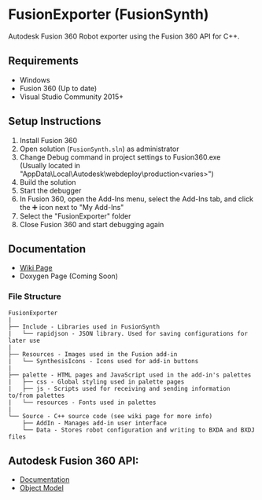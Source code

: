 # FusionExporter (FusionSynth)
Autodesk Fusion 360 Robot exporter using the Fusion 360 API for C++.

## Requirements
*  Windows
*  Fusion 360 (Up to date)
*  Visual Studio Community 2015+

## Setup Instructions
1.  Install Fusion 360
2.  Open solution (`FusionSynth.sln`) as administrator
3.  Change Debug command in project settings to Fusion360.exe  
    (Usually located in "AppData\Local\Autodesk\webdeploy\production\<varies>")
4.  Build the solution
5.  Start the debugger
6.  In Fusion 360, open the Add-Ins menu, select the Add-Ins tab, and click the ➕ icon next to "My Add-Ins"
7.  Select the "FusionExporter" folder
8.  Close Fusion 360 and start debugging again

## Documentation
*  [Wiki Page](https://github.com/Autodesk/synthesis/wiki/Fusion-Exporter)
*  Doxygen Page (Coming Soon)

### File Structure
```
FusionExporter
|
├── Include - Libraries used in FusionSynth
|   └── rapidjson - JSON library. Used for saving configurations for later use
|
├── Resources - Images used in the Fusion add-in
|   └── SynthesisIcons - Icons used for add-in buttons
|
├── palette - HTML pages and JavaScript used in the add-in's palettes
|   ├── css - Global styling used in palette pages
|   ├── js - Scripts used for receiving and sending information to/from palettes
|   └── resources - Fonts used in palettes
|
└── Source - C++ source code (see wiki page for more info)
    ├── AddIn - Manages add-in user interface
    └── Data - Stores robot configuration and writing to BXDA and BXDJ files
```
## Autodesk Fusion 360 API:
*  [Documentation](https://help.autodesk.com/view/fusion360/ENU/?guid=GUID-7B5A90C8-E94C-48DA-B16B-430729B734DC)
*  [Object Model](https://help.autodesk.com/cloudhelp/ENU/Fusion-360-API/images/Fusion.pdf)

